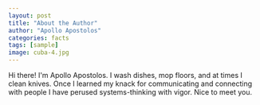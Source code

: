 ```yaml
---
layout: post
title: "About the Author"
author: "Apollo Apostolos"
categories: facts
tags: [sample]
image: cuba-4.jpg
---
```


Hi there! I'm Apollo Apostolos. I wash dishes, mop floors, and at times I clean knives. Once I learned my knack for communicating and connecting with people I have perused systems-thinking with vigor. Nice to meet you.

